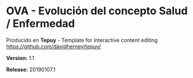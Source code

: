 # OVA - Evolución del concepto Salud / Enfermedad

Producido en **Tepuy** - Template for interactive content editing
https://github.com/davidherney/tepuy/

**Version:** 1.1

**Release:** 20190107.1
